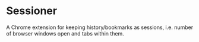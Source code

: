 # Sessioner
A Chrome extension for keeping history/bookmarks as sessions, i.e. number of browser windows open and tabs within them.
